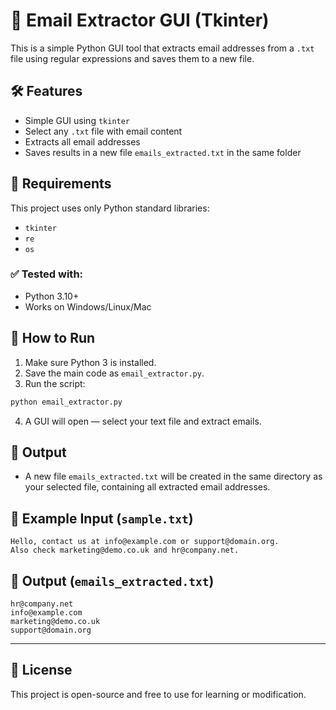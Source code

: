 # 📧 Email Extractor GUI (Tkinter)

This is a simple Python GUI tool that extracts email addresses from a `.txt` file using regular expressions and saves them to a new file.

## 🛠 Features
- Simple GUI using `tkinter`
- Select any `.txt` file with email content
- Extracts all email addresses
- Saves results in a new file `emails_extracted.txt` in the same folder


## 🐍 Requirements

This project uses only Python standard libraries:

- `tkinter`
- `re`
- `os`

### ✅ Tested with:
- Python 3.10+
- Works on Windows/Linux/Mac

## 🔧 How to Run

1. Make sure Python 3 is installed.
2. Save the main code as `email_extractor.py`.
3. Run the script:

```bash
python email_extractor.py
```

4. A GUI will open — select your text file and extract emails.

## 📂 Output

- A new file `emails_extracted.txt` will be created in the same directory as your selected file, containing all extracted email addresses.

## 📄 Example Input (`sample.txt`)
```
Hello, contact us at info@example.com or support@domain.org.
Also check marketing@demo.co.uk and hr@company.net.
```

## 📁 Output (`emails_extracted.txt`)
```
hr@company.net
info@example.com
marketing@demo.co.uk
support@domain.org
```

---

## 📃 License
This project is open-source and free to use for learning or modification.
